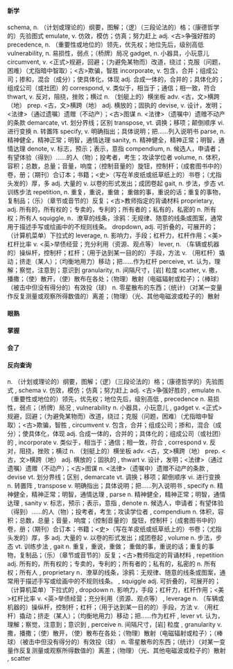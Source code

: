 #### 新学
schema,    n. （计划或理论的）纲要，图解；（逻）（三段论法的）格；（康德哲学的）先验图式
emulate,    v. 仿效，模仿；仿真；努力赶上
adj. <古>争强好胜的
precedence,    n. （重要性或地位的）领先，优先权；地位先后，级别高低
vulnerability,    n. 易损性，弱点；（桥牌）局况
gadget,    n. 小器具，小玩意儿
circumvent,    v. <正式>规避，回避；（为避免某物而）改道，绕过；克服（问题，困难）（尤指暗中智取）；<古>欺骗，智胜
incorporate,    v. 包含，合并；组成公司；掺和，混合（成分）；使具体化，体现
adj. 合成一体的，合并的；具体化的；组成公司（或社团）的
correspond,    v. 类似于，相当于；通信；相一致，符合
thwart,    v. 反对，阻挠，挫败；横过
n. （划艇上的）横坐板
adv. <古，文>横跨（地）
prep. <古，文>横跨（地）
adj. 横放的；固执的
devise,    v. 设计，发明；<法律>（通过遗嘱）遗赠（不动产）；<古>图谋
n. <法律>（遗嘱中）遗赠不动产的条款
demarcate,    vt. 划分界线；区别
transpose,    vt. 调换；移项；颠倒顺序
vi. 进行变换
n. 转置阵
specify,    v. 明确指出；具体说明；把……列入说明书
parse,    n. 精神健全，精神正常；明智，通情达理
sanity,    n. 精神健全，精神正常；明智，通情达理
denote,    v. 标志，预示；表示，意指
compendium,    n. 候选人，申请者；有望体验（得到）……的人（物）；投考者，考生；攻读学位者
volume,    n. 体积，容积；总数，总量；音量，响度；（控制音量的）旋钮，控制杆；（成套图书中的）卷，册；（期刊）合订本；书籍；<史>（写在羊皮纸或纸草纸上的）书卷；（尤指头发的）厚，多
adj. 大量的
v. 以卷的形式发出；成团卷起
gait,    n. 步法，步态
vt. 训练步法
repetition,    n. 重复，重说，重做； 重做的事，重说的话；重复的事物，复制品；（乐）（章节或音节的）反复；<古>教师指定的背诵材料
proprietary,    adj. 所有的，所有权的；专卖的，专利的；所有者的；私有的，私密的
n. 所有权；所有人
squiggle,    n．潦草的线条，涂鸦：无规律、随意的线条或图案，通常用于描述手写或绘画中的不规则线条。
dropdown,    adj. 可折叠的，可展开的；（计算机菜单）下拉式的
leverage,    n. 影响力，手段；杠杆力，杠杆作用；<美>杠杆比率
v. <英>举债经营；充分利用（资源、观点等）
lever,    n. （车辆或机器的）操纵杆，控制杆；杠杆；（用于达到某一目的的）手段，方法
v. （用杠杆）撬动；挤走（某人）；（均衡地用力）移动；把……作为杠杆
perceive,    vt. 认为，理解；察觉，注意到；意识到
granularity,    n. 间隔尺寸，[岩] 粒度
scatter,    v. 撒，播撒；（使）散开，（使）散布在各处；（物理）散射（电磁辐射或粒子）；（棒球）（被击中但没有得分的）有效投（球）
n. 零星散布的东西；（统计）（对某一变量作反复测量或观察所得数值的）离差；（物理）（光、其他电磁波或粒子的）散射

#### 眼熟


#### 掌握


#### 会了



#### 反向查询
n. （计划或理论的）纲要，图解；（逻）（三段论法的）格；（康德哲学的）先验图式  ,  schema
v. 仿效，模仿；仿真；努力赶上
adj. <古>争强好胜的  ,  emulate
n. （重要性或地位的）领先，优先权；地位先后，级别高低  ,  precedence
n. 易损性，弱点；（桥牌）局况  ,  vulnerability
n. 小器具，小玩意儿  ,  gadget
v. <正式>规避，回避；（为避免某物而）改道，绕过；克服（问题，困难）（尤指暗中智取）；<古>欺骗，智胜  ,  circumvent
v. 包含，合并；组成公司；掺和，混合（成分）；使具体化，体现
adj. 合成一体的，合并的；具体化的；组成公司（或社团）的  ,  incorporate
v. 类似于，相当于；通信；相一致，符合  ,  correspond
v. 反对，阻挠，挫败；横过
n. （划艇上的）横坐板
adv. <古，文>横跨（地）
prep. <古，文>横跨（地）
adj. 横放的；固执的  ,  thwart
v. 设计，发明；<法律>（通过遗嘱）遗赠（不动产）；<古>图谋
n. <法律>（遗嘱中）遗赠不动产的条款  ,  devise
vt. 划分界线；区别  ,  demarcate
vt. 调换；移项；颠倒顺序
vi. 进行变换
n. 转置阵  ,  transpose
v. 明确指出；具体说明；把……列入说明书  ,  specify
n. 精神健全，精神正常；明智，通情达理  ,  parse
n. 精神健全，精神正常；明智，通情达理  ,  sanity
v. 标志，预示；表示，意指  ,  denote
n. 候选人，申请者；有望体验（得到）……的人（物）；投考者，考生；攻读学位者  ,  compendium
n. 体积，容积；总数，总量；音量，响度；（控制音量的）旋钮，控制杆；（成套图书中的）卷，册；（期刊）合订本；书籍；<史>（写在羊皮纸或纸草纸上的）书卷；（尤指头发的）厚，多
adj. 大量的
v. 以卷的形式发出；成团卷起  ,  volume
n. 步法，步态
vt. 训练步法  ,  gait
n. 重复，重说，重做； 重做的事，重说的话；重复的事物，复制品；（乐）（章节或音节的）反复；<古>教师指定的背诵材料  ,  repetition
adj. 所有的，所有权的；专卖的，专利的；所有者的；私有的，私密的
n. 所有权；所有人  ,  proprietary
n．潦草的线条，涂鸦：无规律、随意的线条或图案，通常用于描述手写或绘画中的不规则线条。  ,  squiggle
adj. 可折叠的，可展开的；（计算机菜单）下拉式的  ,  dropdown
n. 影响力，手段；杠杆力，杠杆作用；<美>杠杆比率
v. <英>举债经营；充分利用（资源、观点等）  ,  leverage
n. （车辆或机器的）操纵杆，控制杆；杠杆；（用于达到某一目的的）手段，方法
v. （用杠杆）撬动；挤走（某人）；（均衡地用力）移动；把……作为杠杆  ,  lever
vt. 认为，理解；察觉，注意到；意识到  ,  perceive
n. 间隔尺寸，[岩] 粒度  ,  granularity
v. 撒，播撒；（使）散开，（使）散布在各处；（物理）散射（电磁辐射或粒子）；（棒球）（被击中但没有得分的）有效投（球）
n. 零星散布的东西；（统计）（对某一变量作反复测量或观察所得数值的）离差；（物理）（光、其他电磁波或粒子的）散射  ,  scatter